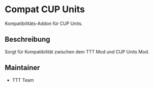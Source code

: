 # Compat CUP Units

Kompatibilitäts-Addon für CUP Units.

## Beschreibung

Sorgt für Kompatibilität zwischen dem TTT Mod und CUP Units Mod.

## Maintainer

- TTT Team
